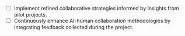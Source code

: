 - [ ] Implement refined collaborative strategies informed by insights from pilot projects.
- [ ] Continuously enhance AI-human collaboration methodologies by integrating feedback collected during the project.